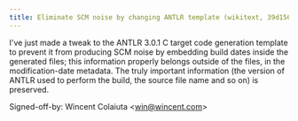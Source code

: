 ```yaml
---
title: Eliminate SCM noise by changing ANTLR template (wikitext, 39d1565)
---
```


I've just made a tweak to the ANTLR 3.0.1 C target code generation template to prevent it from producing SCM noise by embedding build dates inside the generated files; this information properly belongs outside of the files, in the modification-date metadata. The truly important information (the version of ANTLR used to perform the build, the source file name and so on) is preserved.

Signed-off-by: Wincent Colaiuta &lt;win@wincent.com&gt;
